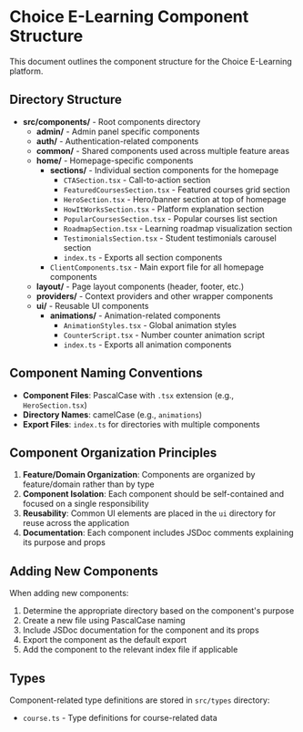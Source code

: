 # Choice E-Learning Component Structure

This document outlines the component structure for the Choice E-Learning platform.

## Directory Structure

- **src/components/** - Root components directory
  - **admin/** - Admin panel specific components
  - **auth/** - Authentication-related components
  - **common/** - Shared components used across multiple feature areas
  - **home/** - Homepage-specific components
    - **sections/** - Individual section components for the homepage
      - `CTASection.tsx` - Call-to-action section
      - `FeaturedCoursesSection.tsx` - Featured courses grid section
      - `HeroSection.tsx` - Hero/banner section at top of homepage
      - `HowItWorksSection.tsx` - Platform explanation section
      - `PopularCoursesSection.tsx` - Popular courses list section
      - `RoadmapSection.tsx` - Learning roadmap visualization section
      - `TestimonialsSection.tsx` - Student testimonials carousel section
      - `index.ts` - Exports all section components
    - `ClientComponents.tsx` - Main export file for all homepage components
  - **layout/** - Page layout components (header, footer, etc.)
  - **providers/** - Context providers and other wrapper components
  - **ui/** - Reusable UI components
    - **animations/** - Animation-related components
      - `AnimationStyles.tsx` - Global animation styles
      - `CounterScript.tsx` - Number counter animation script
      - `index.ts` - Exports all animation components

## Component Naming Conventions

- **Component Files**: PascalCase with `.tsx` extension (e.g., `HeroSection.tsx`)
- **Directory Names**: camelCase (e.g., `animations`)
- **Export Files**: `index.ts` for directories with multiple components

## Component Organization Principles

1. **Feature/Domain Organization**: Components are organized by feature/domain rather than by type
2. **Component Isolation**: Each component should be self-contained and focused on a single responsibility
3. **Reusability**: Common UI elements are placed in the `ui` directory for reuse across the application
4. **Documentation**: Each component includes JSDoc comments explaining its purpose and props

## Adding New Components

When adding new components:

1. Determine the appropriate directory based on the component's purpose
2. Create a new file using PascalCase naming
3. Include JSDoc documentation for the component and its props
4. Export the component as the default export
5. Add the component to the relevant index file if applicable

## Types

Component-related type definitions are stored in `src/types` directory:

- `course.ts` - Type definitions for course-related data

